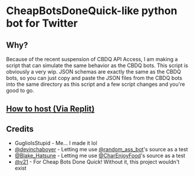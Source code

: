 # CheapBotsDoneQuick-like python bot for Twitter

## Why? 

Because of the recent suspension of CBDQ API Access, I am making a script that can simulate the same behavior as the CBDQ bots. This script is obviously a very wip. JSON schemas are exactly the same as the CBDQ bots, so you can just copy and paste the JSON files from the CBDQ bots into the same directory as this script and a few script changes and you're good to go.

## [How to host (Via Replit)](host.md)

## Credits
- GuglioIsStupid - Me... I made it lol
- [@devinchaboyer](https://twitter.com/devinchaboyer) - Letting me use [@random_ass_bot](https://twitter.com/random_ass_bot)'s source as a test
- [@Blake_Hatsune](https://twitter.com/Blake_Hatsune) - Letting me use [@CharEnjoyFood](https://twitter.com/CharEnjoyFood)'s source as a test
- [@v21](https://twitter.com/v21) - For Cheap Bots Done Quick! Without it, this project wouldn't exist